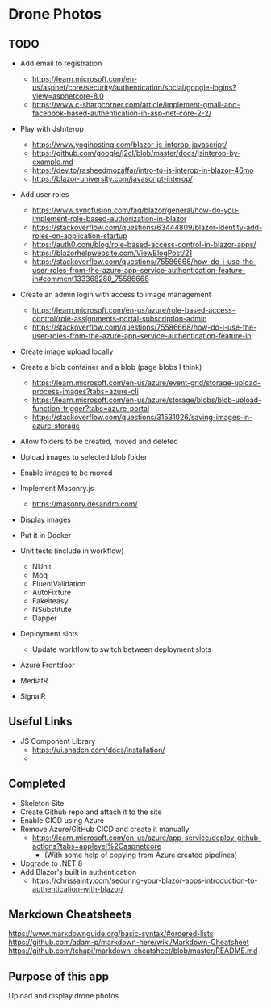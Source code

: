# Drone Photos

## TODO
- Add email to registration
  - https://learn.microsoft.com/en-us/aspnet/core/security/authentication/social/google-logins?view=aspnetcore-8.0
  - https://www.c-sharpcorner.com/article/implement-gmail-and-facebook-based-authentication-in-asp-net-core-2-2/
- Play with JsInterop
  - https://www.yogihosting.com/blazor-js-interop-javascript/
  - https://github.com/google/j2cl/blob/master/docs/jsinterop-by-example.md
  - https://dev.to/rasheedmozaffar/intro-to-js-interop-in-blazor-46mo
  - https://blazor-university.com/javascript-interop/

 - Add user roles
    - https://www.syncfusion.com/faq/blazor/general/how-do-you-implement-role-based-authorization-in-blazor
    - https://stackoverflow.com/questions/63444809/blazor-identity-add-roles-on-application-startup
    - https://auth0.com/blog/role-based-access-control-in-blazor-apps/
    - https://blazorhelpwebsite.com/ViewBlogPost/21
    - https://stackoverflow.com/questions/75586668/how-do-i-use-the-user-roles-from-the-azure-app-service-authentication-feature-in#comment133368280_75586668
- Create an admin login with access to image management
  - https://learn.microsoft.com/en-us/azure/role-based-access-control/role-assignments-portal-subscription-admin
  - https://stackoverflow.com/questions/75586668/how-do-i-use-the-user-roles-from-the-azure-app-service-authentication-feature-in
- Create image upload locally
- Create a blob container and a blob (page blobs I think)
  - https://learn.microsoft.com/en-us/azure/event-grid/storage-upload-process-images?tabs=azure-cli 
  - https://learn.microsoft.com/en-us/azure/storage/blobs/blob-upload-function-trigger?tabs=azure-portal
  - https://stackoverflow.com/questions/31531026/saving-images-in-azure-storage
- Allow folders to be created, moved and deleted
- Upload images to selected blob folder 
- Enable images to be moved
- Implement Masonry.js
  - https://masonry.desandro.com/
- Display images
- Put it in Docker 
- Unit tests (include in workflow)
  - NUnit
  - Moq
  - FluentValidation
  - AutoFixture
  - Fakeiteasy
  - NSubstitute
  - Dapper
- Deployment slots
  - Update workflow to switch between deployment slots
- Azure Frontdoor
- MediatR
- SignalR

## Useful Links
- JS Component Library
  - https://ui.shadcn.com/docs/installation/
  - 

## Completed

- Skeleton Site
- Create Github repo and attach it to the site
- Enable CICD using Azure
- Remove Azure/GitHub CICD and create it manually
  - https://learn.microsoft.com/en-us/azure/app-service/deploy-github-actions?tabs=applevel%2Caspnetcore
    - (With some help of copying from Azure created pipelines)
- Upgrade to .NET 8
- Add Blazor's built in authentication
  - https://chrissainty.com/securing-your-blazor-apps-introduction-to-authentication-with-blazor/

## Markdown Cheatsheets
https://www.markdownguide.org/basic-syntax/#ordered-lists  
https://github.com/adam-p/markdown-here/wiki/Markdown-Cheatsheet  
https://github.com/tchapi/markdown-cheatsheet/blob/master/README.md


## Purpose of this app
Upload and display drone photos